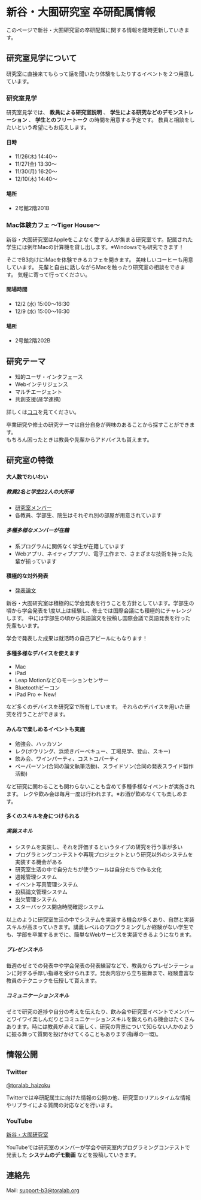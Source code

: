 # 新谷・大囿研究室 卒研配属情報
このページで新谷・大囿研究室の卒研配属に関する情報を随時更新していきます。


## 研究室見学について
研究室に直接来てもらって話を聞いたり体験をしたりするイベントを２つ用意しています。


### 研究室見学
研究室見学では、
**教員による研究室説明**
、
**学生による研究などのデモンストレーション**
、
**学生とのフリートーク**
の時間を用意する予定です。
教員と相談をしたいという希望にもお応えします。

#### 日時
* 11/26(木) 14:40〜
* 11/27(金) 13:30〜
* 11/30(月) 16:20〜
* 12/10(木) 14:40〜

#### 場所
* 2号館2階201B


### Mac体験カフェ 〜Tiger House〜
新谷・大囿研究室はAppleをこよなく愛する人が集まる研究室です。配属された学生には例年Macの計算機を貸し出します。※Windowsでも研究できます！

そこでB3向けにiMacを体験できるカフェを開きます。
美味しいコーヒーも用意しています。
先輩と自由に話しながらMacを触ったり研究室の相談をできます。
気軽に寄って行ってください。

#### 開場時間
* 12/2 (水) 15:00〜16:30
* 12/9 (水) 15:00〜16:30

#### 場所
* 2号館2階202B


## 研究テーマ
* 知的ユーザ・インタフェース
* Webインテリジェンス
* マルチエージェント
* 共創支援(産学連携)

詳しくは[ココ](http://www-toralab.ics.nitech.ac.jp/research/index.html)を見てください。

卒業研究や修士の研究テーマは自分自身が興味のあることから探すことができます。  
もちろん困ったときは教員や先輩からアドバイスも貰えます。


## 研究室の特徴

#### 大人数でわいわい

##### 教員2名と学生22人の大所帯
* [研究室メンバー](http://www-toralab.ics.nitech.ac.jp/member/index.html)
* 各教員、学部生、院生はそれぞれ別の部屋が用意されています

##### 多種多様なメンバーが在籍
* 系プログラムに関係なく学生が在籍しています
* Webアプリ、ネイティブアプリ、電子工作まで、さまざまな技術を持った先輩が揃っています

#### 積極的な対外発表
* [発表論文](http://www-toralab.ics.nitech.ac.jp/tpublic)

新谷・大囿研究室は積極的に学会発表を行うことを方針としています。学部生の頃から学会発表を1度以上は経験し、修士では国際会議にも積極的にチャレンジします。
中には学部生の頃から英語論文を投稿し国際会議で英語発表を行った先輩もいます。

学会で発表した成果は就活時の自己アピールにもなります！

#### 多種多様なデバイスを使えます
* Mac
* iPad
* Leap Motionなどのモーションセンサー
* Bluetoothビーコン
* iPad Pro <- New!

など多くのデバイスを研究室で所有しています。
それらのデバイスを用いた研究を行うことができます。

#### みんなで楽しめるイベントも実施
* 勉強会、ハッカソン
* レク(ボウリング、浜焼きバーベキュー、工場見学、登山、スキー)
* 飲み会、ワインパーティ、コストコパーティ
* ペーパーソン(合同の論文執筆活動)、スライドソン(合同の発表スライド製作活動)

など研究に関わることも関わらないことも含めて多種多様なイベントが実施されます。
レクや飲み会は毎月一度は行われます。※お酒が飲めなくても楽しめます。

#### 多くのスキルを身につけられる

##### 実装スキル
* システムを実装し、それを評価するというタイプの研究を行う事が多い
* プログラミングコンテストや再現プロジェクトという研究以外のシステムを実装する機会がある
* 研究室生活の中で自分たちが使うツールは自分たちで作る文化
 * 週報管理システム
 * イベント写真管理システム
 * 投稿論文管理システム
 * 出欠管理システム
 * スターバックス開店時間確認システム

以上のように研究室生活の中でシステムを実装する機会が多くあり、自然と実装スキルが高まっていきます。講義レベルのプログラミングしか経験がない学生でも、学部を卒業するまでに、簡単なWebサービスを実装できるようになります。

##### プレゼンスキル
毎週のゼミでの発表中や学会発表の発表練習などで、教員からプレゼンテーションに対する手厚い指導を受けられます。発表内容から立ち振舞まで、経験豊富な教員のテクニックを伝授して貰えます。

##### コミュニケーションスキル
ゼミで研究の進捗や自分の考えを伝えたり、飲み会や研究室イベントでメンバーとワイワイ楽しんだりとコミュニケーションスキルを鍛えられる機会はたくさんあります。時には教員が*あえて*厳しく、研究の背景について知らない人かのように振る舞って質問を投げかけてくることもあります(指導の一環)。


## 情報公開

### Twitter
[@toralab_haizoku](https://twitter.com/toralab_haizoku)

Twitterでは卒研配属生に向けた情報の公開の他、研究室のリアルタイムな情報やリプライによる質問の対応などを行います。


### YouTube
[新谷・大囿研究室](https://www.youtube.com/channel/UCNViG16NqebWDf99peHijGg)

YouTubeでは研究室のメンバーが学会や研究室内プログラミングコンテストで発表した
**システムのデモ動画**
などを投稿していきます。


## 連絡先
Mail: support-b3@toralab.org

